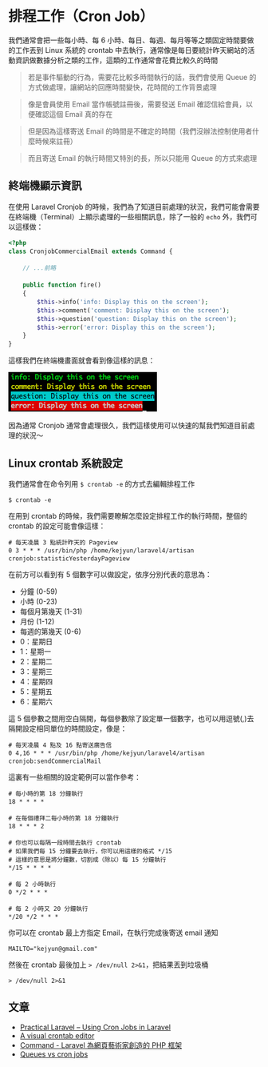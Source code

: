 # 排程工作（Cron Job）


我們通常會把一些每小時、每 6 小時、每日、每週、每月等等之類固定時間要做的工作丟到 Linux 系統的 crontab 中去執行，通常像是每日要統計昨天網站的活動資訊做數據分析之類的工作，這類的工作通常會花費比較久的時間

> 若是事件驅動的行為，需要花比較多時間執行的話，我們會使用 Queue 的方式做處理，讓網站的回應時間變快，花時間的工作背景處理

> 像是會員使用 Email 當作帳號註冊後，需要發送 Email 確認信給會員，以便確認這個 Email 真的存在

> 但是因為這樣寄送 Email 的時間是不確定的時間（我們沒辦法控制使用者什麼時候來註冊）

> 而且寄送 Email 的執行時間又特別的長，所以只能用 Queue 的方式來處理

## 終端機顯示資訊

在使用 Laravel Cronjob 的時候，我們為了知道目前處理的狀況，我們可能會需要在終端機（Terminal）上顯示處理的一些相關訊息，除了一般的 `echo` 外，我們可以這樣做：

```php
<?php
class CronjobCommercialEmail extends Command {
	
	// ...前略
	
	public function fire()
    {
        $this->info('info: Display this on the screen');
        $this->comment('comment: Display this on the screen');
        $this->question('question: Display this on the screen');
        $this->error('error: Display this on the screen');
    }
}
```

這樣我們在終端機畫面就會看到像這樣的訊息：

![Laravel Command 顯示資訊](./images/Laravel4-Cronjob-display-info.png)

因為通常 Cronjob 通常會處理很久，我們這樣使用可以快速的幫我們知道目前處理的狀況～

## Linux crontab 系統設定

我們通常會在命令列用 `$ crontab -e` 的方式去編輯排程工作

```shell
$ crontab -e
```

在用到 crontab 的時候，我們需要瞭解怎麼設定排程工作的執行時間，整個的 crontab 的設定可能會像這樣：

```shell
# 每天凌晨 3 點統計昨天的 Pageview
0 3 * * * /usr/bin/php /home/kejyun/laravel4/artisan cronjob:statisticYesterdayPageview
```

在前方可以看到有 5 個數字可以做設定，依序分別代表的意思為：

 * 分鐘 (0-59)
 * 小時 (0-23)
 * 每個月第幾天 (1-31)
 * 月份 (1-12)
 * 每週的第幾天 (0-6)
  * 0：星期日
  * 1：星期一
  * 2：星期二
  * 3：星期三
  * 4：星期四
  * 5：星期五
  * 6：星期六

這 5 個參數之間用空白隔開，每個參數除了設定單一個數字，也可以用逗號(,)去隔開設定相同單位的時間設定，像是：

```shell
# 每天凌晨 4 點及 16 點寄送廣告信
0 4,16 * * * /usr/bin/php /home/kejyun/laravel4/artisan cronjob:sendCommercialMail
```

這裏有一些相關的設定範例可以當作參考：

```shell
# 每小時的第 18 分鐘執行
18 * * * *

# 在每個禮拜二每小時的第 18 分鐘執行
18 * * * 2

# 你也可以每隔一段時間去執行 crontab
# 如果我們每 15 分鐘要去執行，你可以用這樣的格式 */15
# 這樣的意思是將分鐘數，切割成（除以）每 15 分鐘執行
*/15 * * * *

# 每 2 小時執行
0 */2 * * *

# 每 2 小時又 20 分鐘執行
*/20 */2 * * *
```

你可以在 crontab 最上方指定 Email，在執行完成後寄送 email 通知

```shell
MAILTO="kejyun@gmail.com"
```

然後在 crontab 最後加上 `> /dev/null 2>&1`，把結果丟到垃圾桶

```shell
> /dev/null 2>&1
```


## 文章
* [Practical Laravel – Using Cron Jobs in Laravel](http://maxoffsky.com/code-blog/practical-laravel-using-cron-jobs-in-laravel/)
* [A visual crontab editor](http://www.corntab.com/pages/crontab-gui)
* [Command - Laravel 為網頁藝術家創造的 PHP 框架](http://laravel.tw/docs/4.2/commands)
* [Queues vs cron jobs](http://laravel.io/forum/04-30-2014-queues-vs-cron-jobs)

